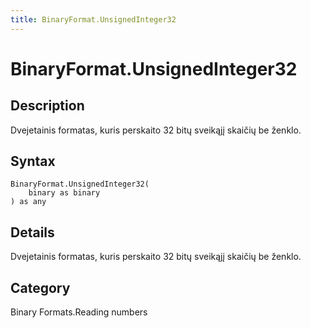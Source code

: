 ```yaml
---
title: BinaryFormat.UnsignedInteger32
---
```


# BinaryFormat.UnsignedInteger32


## Description

Dvejetainis formatas, kuris perskaito 32 bitų sveikąjį skaičių be ženklo.


## Syntax

```powerquery
BinaryFormat.UnsignedInteger32(
    binary as binary
) as any
```


## Details

Dvejetainis formatas, kuris perskaito 32 bitų sveikąjį skaičių be ženklo.



## Category
Binary Formats.Reading numbers
